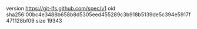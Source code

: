 version https://git-lfs.github.com/spec/v1
oid sha256:00bc4e3488b658b8d5305eed455289c3b918b5139de5c394e5917f471128bf09
size 19343
